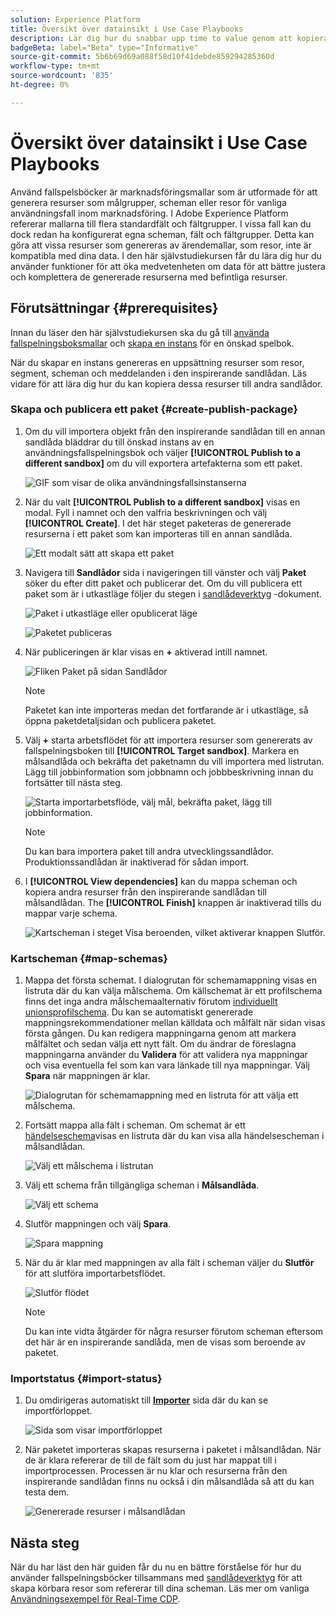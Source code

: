 ```yaml
---
solution: Experience Platform
title: Översikt över datainsikt i Use Case Playbooks
description: Lär dig hur du snabbar upp time to value genom att kopiera resurserna som genereras i den sista inspirerande sandlådan till andra sandlådor.
badgeBeta: label="Beta" type="Informative"
source-git-commit: 5b6b69d69a088f58d10f41debde859294285360d
workflow-type: tm+mt
source-wordcount: '835'
ht-degree: 0%

---
```



# Översikt över datainsikt i Use Case Playbooks

Använd fallspelsböcker är marknadsföringsmallar som är utformade för att generera resurser som målgrupper, scheman eller resor för vanliga användningsfall inom marknadsföring. I Adobe Experience Platform refererar mallarna till flera standardfält och fältgrupper. I vissa fall kan du dock redan ha konfigurerat egna scheman, fält och fältgrupper. Detta kan göra att vissa resurser som genereras av ärendemallar, som resor, inte är kompatibla med dina data. I den här självstudiekursen får du lära dig hur du använder funktioner för att öka medvetenheten om data för att bättre justera och komplettera de genererade resurserna med befintliga resurser.

## Förutsättningar {#prerequisites}

Innan du läser den här självstudiekursen ska du gå till [använda fallspelningsboksmallar](/help/use-case-playbooks/playbooks/discover.md#search-and-filter) och [skapa en instans](/help/use-case-playbooks/playbooks/create-share-reuse.md) för en önskad spelbok.

När du skapar en instans genereras en uppsättning resurser som resor, segment, scheman och meddelanden i den inspirerande sandlådan. Läs vidare för att lära dig hur du kan kopiera dessa resurser till andra sandlådor.

### Skapa och publicera ett paket {#create-publish-package}

1. Om du vill importera objekt från den inspirerande sandlådan till en annan sandlåda bläddrar du till önskad instans av en användningsfallspelningsbok och väljer **[!UICONTROL Publish to a different sandbox]** om du vill exportera artefakterna som ett paket.

   ![GIF som visar de olika användningsfallsinstanserna](/help/use-case-playbooks/assets/playbooks/data-awareness/browse-to-existing-instances-of-playbook.gif)

2. När du valt **[!UICONTROL Publish to a different sandbox]** visas en modal. Fyll i namnet och den valfria beskrivningen och välj **[!UICONTROL Create]**. I det här steget paketeras de genererade resurserna i ett paket som kan importeras till en annan sandlåda.

   ![Ett modalt sätt att skapa ett paket](/help/use-case-playbooks/assets/playbooks/data-awareness/create-package-modal.png)

3. Navigera till **Sandlådor** sida i navigeringen till vänster och välj **Paket** söker du efter ditt paket och publicerar det. Om du vill publicera ett paket som är i utkastläge följer du stegen i [sandlådeverktyg](/help/sandboxes/ui/sandbox-tooling.md#add-an-object-to-an-existing-package-and-publish) -dokument.

   ![Paket i utkastläge eller opublicerat läge](/help/use-case-playbooks/assets/playbooks/data-awareness/draft-mode.png)

   ![Paketet publiceras](/help/use-case-playbooks/assets/playbooks/data-awareness/publish-draft.png)

4. När publiceringen är klar visas en **+** aktiverad intill namnet.

   ![Fliken Paket på sidan Sandlådor](/help/use-case-playbooks/assets/playbooks/data-awareness/packages.png)

   >[!NOTE]
   >
   > Paketet kan inte importeras medan det fortfarande är i utkastläge, så öppna paketdetaljsidan och publicera paketet.

5. Välj **+** starta arbetsflödet för att importera resurser som genererats av fallspelningsboken till **[!UICONTROL Target sandbox]**. Markera en målsandlåda och bekräfta det paketnamn du vill importera med listrutan. Lägg till jobbinformation som jobbnamn och jobbbeskrivning innan du fortsätter till nästa steg.

   ![Starta importarbetsflöde, välj mål, bekräfta paket, lägg till jobbinformation.](/help/use-case-playbooks/assets/playbooks/data-awareness/import-package-import-settings.png)

   >[!NOTE]
   >
   > Du kan bara importera paket till andra utvecklingssandlådor. Produktionssandlådan är inaktiverad för sådan import.

6. I **[!UICONTROL View dependencies]** kan du mappa scheman och kopiera andra resurser från den inspirerande sandlådan till målsandlådan. The **[!UICONTROL Finish]** knappen är inaktiverad tills du mappar varje schema.

   ![Kartscheman i steget Visa beroenden, vilket aktiverar knappen Slutför.](/help/use-case-playbooks/assets/playbooks/data-awareness/import-package-view-dependencies.png)

### Kartscheman {#map-schemas}

1. Mappa det första schemat. I dialogrutan för schemamappning visas en listruta där du kan välja målschema. Om källschemat är ett profilschema finns det inga andra målschemaalternativ förutom [individuellt unionsprofilschema](/help/xdm/classes/individual-profile.md). Du kan se automatiskt genererade mappningsrekommendationer mellan källdata och målfält när sidan visas första gången. Du kan redigera mappningarna genom att markera målfältet och sedan välja ett nytt fält. Om du ändrar de föreslagna mappningarna använder du **Validera** för att validera nya mappningar och visa eventuella fel som kan vara länkade till nya mappningar. Välj **Spara** när mappningen är klar.

   ![Dialogrutan för schemamappning med en listruta för att välja ett målschema.](/help/use-case-playbooks/assets/playbooks/data-awareness/map-to-existing-fields.png)

2. Fortsätt mappa alla fält i scheman. Om schemat är ett [händelseschema](/help/xdm/classes/experienceevent.md)visas en listruta där du kan visa alla händelsescheman i målsandlådan.

   ![Välj ett målschema i listrutan](/help/use-case-playbooks/assets/playbooks/data-awareness/map-to-event-schema.png)

3. Välj ett schema från tillgängliga scheman i **Målsandlåda**.

   ![Välj ett schema](/help/use-case-playbooks/assets/playbooks/data-awareness/map-to-available-schemas.png)

4. Slutför mappningen och välj **Spara**.

   ![Spara mappning](/help/use-case-playbooks/assets/playbooks/data-awareness/map-to-existing-modal.png)

5. När du är klar med mappningen av alla fält i scheman väljer du **Slutför** för att slutföra importarbetsflödet.

   ![Slutför flödet](/help/use-case-playbooks/assets/playbooks/data-awareness/complete-flow.png)

   >[!NOTE]
   >
   > Du kan inte vidta åtgärder för några resurser förutom scheman eftersom det här är en inspirerande sandlåda, men de visas som beroende av paketet.

### Importstatus {#import-status}

1. Du omdirigeras automatiskt till [**Importer**](/help/sandboxes/ui/sandbox-tooling.md#view-import-details) sida där du kan se importförloppet.

   ![Sida som visar importförloppet](/help/use-case-playbooks/assets/playbooks/data-awareness/import-progress.png)

2. När paketet importeras skapas resurserna i paketet i målsandlådan. När de är klara refererar de till de fält som du just har mappat till i importprocessen. Processen är nu klar och resurserna från den inspirerande sandlådan finns nu också i din målsandlåda så att du kan testa dem.

   ![Genererade resurser i målsandlådan](/help/use-case-playbooks/assets/playbooks/data-awareness/packages.png)

## Nästa steg

När du har läst den här guiden får du nu en bättre förståelse för hur du använder fallspelningsböcker tillsammans med [sandlådeverktyg](/help/sandboxes/ui/sandbox-tooling.md#monitor-import-jobs-and-view-import-objects-details) för att skapa körbara resor som refererar till dina scheman. Läs mer om vanliga [Användningsexempel för Real-Time CDP](/help/rtcdp/use-case-guides/intelligent-re-engagement/intelligent-re-engagement.md).